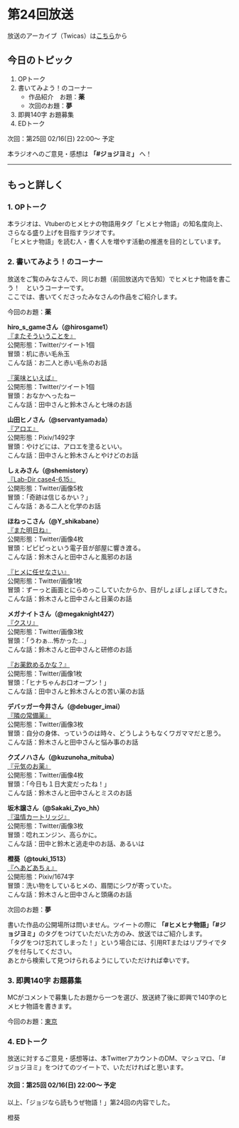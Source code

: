 # 第24回放送

放送のアーカイブ（Twicas）は[こちら](https://twitcasting.tv/hmhnstory_radio/movie/593241389)から  

## 今日のトピック
1. OPトーク
1. 書いてみよう！のコーナー
    - 作品紹介　お題：<b>薬</b>
    - 次回のお題：<b>夢</b>
1. 即興140字 お題募集
1. EDトーク

次回：第25回 02/16(日) 22:00～ 予定  

本ラジオへのご意見・感想は **「#ジョジヨミ」** へ！

---

## もっと詳しく
### 1. OPトーク

本ラジオは、Vtuberのヒメヒナの物語用タグ「ヒメヒナ物語」の知名度向上、さらなる盛り上げを目指すラジオです。  
「ヒメヒナ物語」を読む人・書く人を増やす活動の推進を目的としています。  

### 2. 書いてみよう！のコーナー
放送をご覧のみなさんで、同じお題（前回放送内で告知）でヒメヒナ物語を書こう！　というコーナーです。  
ここでは、書いてくださったみなさんの作品をご紹介します。

今回のお題：<b>薬</b>

**hiro_s_gameさん（@hirosgame1）**  
[『またそういうことを』](https://twitter.com/hirosgame1/status/1223967670053138432?s=20)  
公開形態：Twitter/ツイート1個  
冒頭：机に赤い毛糸玉  
こんな話：お二人と赤い毛糸のお話  

[『薬味といえば』](https://twitter.com/hirosgame1/status/1225808286823223296?s=20)  
公開形態：Twitter/ツイート1個  
冒頭：おなかへったねー  
こんな話：田中さんと鈴木さんと七味のお話  

**山田ヒノさん（@servantyamada）**  
[『アロエ』](https://twitter.com/servantyamada/status/1224067293245624320?s=20)  
公開形態：Pixiv/1492字  
冒頭：やけどには、アロエを塗るといい。  
こんな話：田中さんと鈴木さんとやけどのお話  

**しぇみさん（@shemistory）**  
[『Lab-Dir case4-6.15』](https://twitter.com/shemistory/status/1224685017621622784?s=20)  
公開形態：Twitter/画像5枚  
冒頭：「奇跡は信じるかい？」  
こんな話：ある二人と化学のお話  

**ほねっこさん（@Y_shikabane）**  
[『また明日ね』](https://twitter.com/Y_shikabane/status/1224710786339295234?s=20)  
公開形態：Twitter/画像4枚  
冒頭：ピピピっという電子音が部屋に響き渡る。  
こんな話：鈴木さんと田中さんと風邪のお話  

[『ヒメに任せなさい』](https://twitter.com/Y_shikabane/status/1225061314562670593?s=20)  
公開形態：Twitter/画像1枚  
冒頭：ずーっと画面とにらめっこしていたからか、目がしょぼしょぼしてきた。  
こんな話：鈴木さんと田中さんと目薬のお話  


**メガナイトさん（@megaknight427）**  
[『クスリ』](https://twitter.com/megaknight427/status/1225049378689150976?s=20)  
公開形態：Twitter/画像3枚  
冒頭：「うわぁ…怖かった…」  
こんな話：鈴木さんと田中さんと研修のお話

[『お薬飲めるかな？』](https://twitter.com/megaknight427/status/1225356698933555203?s=20)  
公開形態：Twitter/画像1枚  
冒頭：「ヒナちゃんお口オープン！」  
こんな話：田中さんと鈴木さんとの苦い薬のお話

**デバッガー今井さん（@debuger_imai）**  
[『隣の常備薬』](https://twitter.com/debuger_imai/status/1225072448292311041?s=20)  
公開形態：Twitter/画像3枚  
冒頭：自分の身体、っていうのは時々、どうしようもなくワガママだと思う。  
こんな話：鈴木さんと田中さんと悩み事のお話  


**クズノハさん（@kuzunoha_mituba）**  
[『元気のお薬』](https://twitter.com/kuzunoha_mituba/status/1226350579200299008?s=20)  
公開形態：Twitter/画像4枚  
冒頭：「今日も１日大変だったね！」  
こんな話：鈴木さんと田中さんとミスのお話  

**坂木譲さん（@Sakaki_Zyo_hh）**  
[『温情カートリッジ』](https://twitter.com/Sakaki_Zyo_hh/status/1226365851265191936?s=20)  
公開形態：Twitter/画像3枚  
冒頭：唸れエンジン、高らかに。  
こんな話：田中と鈴木と逃走中のお話、あるいは  

**橙葵（@touki_1513）**  
[『へあどあちぇ』](https://twitter.com/touki_1513/status/1227208620443484162?s=20)  
公開形態：Pixiv/1674字  
冒頭：洗い物をしているヒメの、眉間にシワが寄っていた。  
こんな話：鈴木さんと田中さんと頭痛のお話  

次回のお題：<b>夢</b>

書いた作品の公開場所は問いません。ツイートの際に <b>「#ヒメヒナ物語」「#ジョジヨミ」</b>のタグをつけていただいた方のみ、放送ではご紹介します。  
「タグをつけ忘れてしまった！」という場合には、引用RTまたはリプライでタグを付与してください。  
あとから検索して見つけられるようにしていただければ幸いです。  

### 3. 即興140字 お題募集
MCがコメントで募集したお題から一つを選び、放送終了後に即興で140字のヒメヒナ物語を書きます。

今回のお題：[東京](https://twitter.com/hmhnStory_Radio/status/1227589707447451650?s=20)

### 4. EDトーク

放送に対するご意見・感想等は、本TwitterアカウントのDM、マシュマロ、「#ジョジヨミ」をつけてのツイートで、いただければと思います。

#### 次回：第25回 02/16(日) 22:00～ 予定  

以上、「ジョジなら読もうぜ物語！」第24回の内容でした。

橙葵
